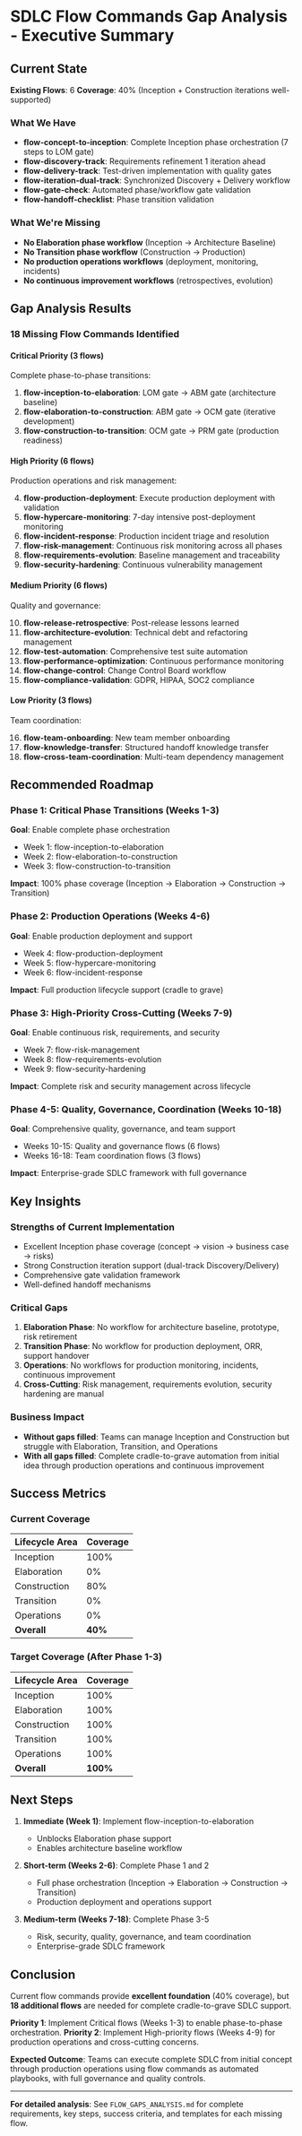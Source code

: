 # SDLC Flow Commands Gap Analysis - Executive Summary

## Current State

**Existing Flows**: 6
**Coverage**: 40% (Inception + Construction iterations well-supported)

### What We Have
- **flow-concept-to-inception**: Complete Inception phase orchestration (7 steps to LOM gate)
- **flow-discovery-track**: Requirements refinement 1 iteration ahead
- **flow-delivery-track**: Test-driven implementation with quality gates
- **flow-iteration-dual-track**: Synchronized Discovery + Delivery workflow
- **flow-gate-check**: Automated phase/workflow gate validation
- **flow-handoff-checklist**: Phase transition validation

### What We're Missing
- **No Elaboration phase workflow** (Inception → Architecture Baseline)
- **No Transition phase workflow** (Construction → Production)
- **No production operations workflows** (deployment, monitoring, incidents)
- **No continuous improvement workflows** (retrospectives, evolution)

## Gap Analysis Results

### 18 Missing Flow Commands Identified

#### Critical Priority (3 flows)
Complete phase-to-phase transitions:

1. **flow-inception-to-elaboration**: LOM gate → ABM gate (architecture baseline)
2. **flow-elaboration-to-construction**: ABM gate → OCM gate (iterative development)
3. **flow-construction-to-transition**: OCM gate → PRM gate (production readiness)

#### High Priority (6 flows)
Production operations and risk management:

4. **flow-production-deployment**: Execute production deployment with validation
5. **flow-hypercare-monitoring**: 7-day intensive post-deployment monitoring
6. **flow-incident-response**: Production incident triage and resolution
7. **flow-risk-management**: Continuous risk monitoring across all phases
8. **flow-requirements-evolution**: Baseline management and traceability
9. **flow-security-hardening**: Continuous vulnerability management

#### Medium Priority (6 flows)
Quality and governance:

10. **flow-release-retrospective**: Post-release lessons learned
11. **flow-architecture-evolution**: Technical debt and refactoring management
12. **flow-test-automation**: Comprehensive test suite automation
13. **flow-performance-optimization**: Continuous performance monitoring
14. **flow-change-control**: Change Control Board workflow
15. **flow-compliance-validation**: GDPR, HIPAA, SOC2 compliance

#### Low Priority (3 flows)
Team coordination:

16. **flow-team-onboarding**: New team member onboarding
17. **flow-knowledge-transfer**: Structured handoff knowledge transfer
18. **flow-cross-team-coordination**: Multi-team dependency management

## Recommended Roadmap

### Phase 1: Critical Phase Transitions (Weeks 1-3)
**Goal**: Enable complete phase orchestration

- Week 1: flow-inception-to-elaboration
- Week 2: flow-elaboration-to-construction
- Week 3: flow-construction-to-transition

**Impact**: 100% phase coverage (Inception → Elaboration → Construction → Transition)

### Phase 2: Production Operations (Weeks 4-6)
**Goal**: Enable production deployment and support

- Week 4: flow-production-deployment
- Week 5: flow-hypercare-monitoring
- Week 6: flow-incident-response

**Impact**: Full production lifecycle support (cradle to grave)

### Phase 3: High-Priority Cross-Cutting (Weeks 7-9)
**Goal**: Enable continuous risk, requirements, and security

- Week 7: flow-risk-management
- Week 8: flow-requirements-evolution
- Week 9: flow-security-hardening

**Impact**: Complete risk and security management across lifecycle

### Phase 4-5: Quality, Governance, Coordination (Weeks 10-18)
**Goal**: Comprehensive quality, governance, and team support

- Weeks 10-15: Quality and governance flows (6 flows)
- Weeks 16-18: Team coordination flows (3 flows)

**Impact**: Enterprise-grade SDLC framework with full governance

## Key Insights

### Strengths of Current Implementation
- Excellent Inception phase coverage (concept → vision → business case → risks)
- Strong Construction iteration support (dual-track Discovery/Delivery)
- Comprehensive gate validation framework
- Well-defined handoff mechanisms

### Critical Gaps
1. **Elaboration Phase**: No workflow for architecture baseline, prototype, risk retirement
2. **Transition Phase**: No workflow for production deployment, ORR, support handover
3. **Operations**: No workflows for production monitoring, incidents, continuous improvement
4. **Cross-Cutting**: Risk management, requirements evolution, security hardening are manual

### Business Impact
- **Without gaps filled**: Teams can manage Inception and Construction but struggle with Elaboration, Transition, and Operations
- **With all gaps filled**: Complete cradle-to-grave automation from initial idea through production operations and continuous improvement

## Success Metrics

### Current Coverage
| Lifecycle Area | Coverage |
|----------------|----------|
| Inception | 100% |
| Elaboration | 0% |
| Construction | 80% |
| Transition | 0% |
| Operations | 0% |
| **Overall** | **40%** |

### Target Coverage (After Phase 1-3)
| Lifecycle Area | Coverage |
|----------------|----------|
| Inception | 100% |
| Elaboration | 100% |
| Construction | 100% |
| Transition | 100% |
| Operations | 100% |
| **Overall** | **100%** |

## Next Steps

1. **Immediate (Week 1)**: Implement flow-inception-to-elaboration
   - Unblocks Elaboration phase support
   - Enables architecture baseline workflow

2. **Short-term (Weeks 2-6)**: Complete Phase 1 and 2
   - Full phase orchestration (Inception → Elaboration → Construction → Transition)
   - Production deployment and operations support

3. **Medium-term (Weeks 7-18)**: Complete Phase 3-5
   - Risk, security, quality, governance, and team coordination
   - Enterprise-grade SDLC framework

## Conclusion

Current flow commands provide **excellent foundation** (40% coverage), but **18 additional flows** are needed for complete cradle-to-grave SDLC support.

**Priority 1**: Implement Critical flows (Weeks 1-3) to enable phase-to-phase orchestration.
**Priority 2**: Implement High-priority flows (Weeks 4-9) for production operations and cross-cutting concerns.

**Expected Outcome**: Teams can execute complete SDLC from initial concept through production operations using flow commands as automated playbooks, with full governance and quality controls.

---

**For detailed analysis**: See `FLOW_GAPS_ANALYSIS.md` for complete requirements, key steps, success criteria, and templates for each missing flow.
